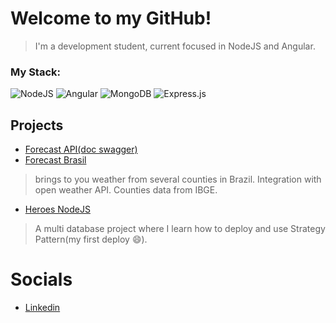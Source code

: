 # Welcome to my GitHub!
>I'm a development student, current focused in NodeJS and Angular.

### My Stack:
 ![NodeJS](https://img.shields.io/badge/node.js-6DA55F?style=for-the-badge&logo=node.js&logoColor=white) ![Angular](https://img.shields.io/badge/angular-%23DD0031.svg?style=for-the-badge&logo=angular&logoColor=white) ![MongoDB](https://img.shields.io/badge/MongoDB-%234ea94b.svg?style=for-the-badge&logo=mongodb&logoColor=white) ![Express.js](https://img.shields.io/badge/express.js-%23404d59.svg?style=for-the-badge&logo=express&logoColor=%2361DAFB)

## Projects

+ [Forecast API(doc swagger)](https://forecast-br.herokuapp.com/doc/) 
+ [Forecast Brasil](https://forecast-brasil.herokuapp.com/)
> brings to you weather from  several counties in Brazil. Integration with open weather API. Counties data from IBGE.
+ [Heroes NodeJS](https://heroesnodejs.herokuapp.com/documentation) 
> A multi database project where I learn how to deploy and use Strategy Pattern(my first deploy 😄).

# Socials
+ [Linkedin](https://www.linkedin.com/in/lucas-aster-803b81149/)
